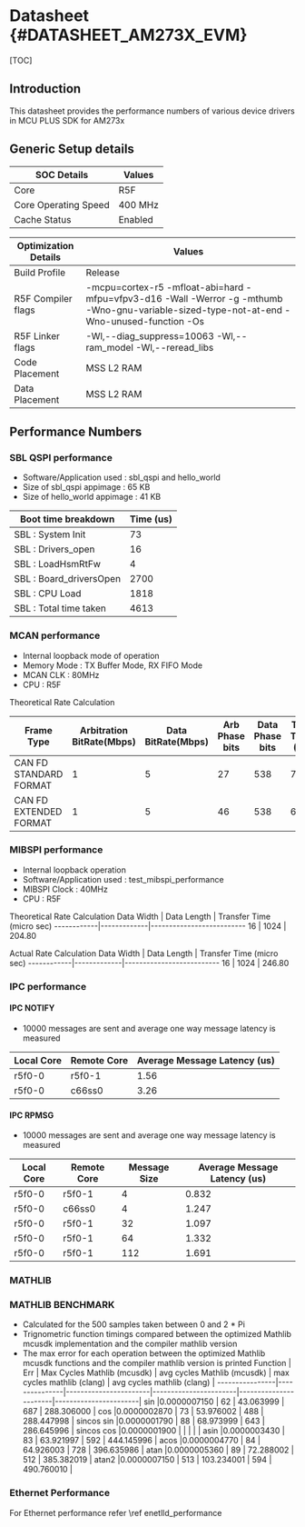 # Datasheet {#DATASHEET_AM273X_EVM}

[TOC]

## Introduction

This datasheet provides the performance numbers of various device drivers in MCU PLUS SDK for AM273x

## Generic Setup details

SOC Details             | Values
------------------------|------------------------------
Core                    | R5F
Core Operating Speed    | 400 MHz
Cache Status            | Enabled

Optimization Details    | Values
------------------------|------------------------------
Build Profile           | Release
R5F Compiler flags      | -mcpu=cortex-r5 -mfloat-abi=hard -mfpu=vfpv3-d16 -Wall -Werror -g -mthumb -Wno-gnu-variable-sized-type-not-at-end -Wno-unused-function -Os
R5F Linker flags        | -Wl,--diag_suppress=10063 -Wl,--ram_model -Wl,--reread_libs
Code Placement          | MSS L2 RAM
Data Placement          | MSS L2 RAM

## Performance Numbers

### SBL QSPI performance

- Software/Application used        : sbl_qspi and hello_world
- Size of sbl_qspi appimage        : 65 KB
- Size of hello_world appimage     : 41 KB

Boot time breakdown                     |   Time (us)
----------------------------------------|--------------
SBL : System Init                       |   73
SBL : Drivers_open                      |   16
SBL : LoadHsmRtFw                       |   4
SBL : Board_driversOpen                 |   2700
SBL : CPU Load                          |   1818
SBL : Total time taken                  |   4613

### MCAN performance

- Internal loopback mode of operation
- Memory Mode               : TX Buffer Mode, RX FIFO Mode
- MCAN CLK                  : 80MHz
- CPU                       : R5F

Theoretical Rate Calculation

Frame Type             | Arbitration BitRate(Mbps) | Data BitRate(Mbps) | Arb Phase bits | Data Phase bits | Theoretical Throughput (Msg/Sec) | Actual Throughput (Msg/Sec)
-----------------------|---------------------------|--------------------|----------------|-----------------|----------------------------------|----------------------------
CAN FD STANDARD FORMAT | 1                         | 5                  |  27            | 538             | 7430                             | 6578
CAN FD EXTENDED FORMAT | 1                         | 5                  |  46            | 538             | 6510                             | 5714


### MIBSPI performance

- Internal loopback operation
- Software/Application used : test_mibspi_performance
- MIBSPI Clock              : 40MHz
- CPU                       : R5F

Theoretical Rate Calculation
Data Width 	| Data Length | Transfer Time (micro sec)
------------|-------------|--------------------------
16	        | 1024	      | 204.80

Actual Rate Calculation
Data Width 	| Data Length | Transfer Time (micro sec)
------------|-------------|--------------------------
16	        | 1024	      | 246.80

### IPC performance

#### IPC NOTIFY

- 10000 messages are sent and average one way message latency is measured

Local Core  | Remote Core | Average Message Latency (us)
------------|-------------|------------------------------
 r5f0-0	| r5f0-1	|  1.56
 r5f0-0	| c66ss0	|  3.26

#### IPC RPMSG

- 10000 messages are sent and average one way message latency is measured

Local Core  | Remote Core | Message Size | Average Message Latency (us)
------------|-------------|--------------|------------------------------
 r5f0-0	| r5f0-1	| 4	| 0.832
 r5f0-0	| c66ss0	| 4	| 1.247
 r5f0-0	| r5f0-1	| 32	| 1.097
 r5f0-0	| r5f0-1	| 64	| 1.332
 r5f0-0	| r5f0-1	| 112	| 1.691

### MATHLIB

### MATHLIB BENCHMARK

- Calculated for the 500 samples taken between 0 and 2 * Pi
- Trignometric function timings compared between the optimized Mathlib mcusdk implementation and the compiler mathlib version
- The max error for each operation between the optimized Mathlib mcusdk functions and the compiler mathlib version is printed
Function	| Err		| Max Cycles Mathlib (mcusdk) 	| avg cycles Mathlib (mcusdk) 	| max cycles mathlib (clang) 	| avg cycles mathlib (clang) 	|
----------------|---------------|-----------------------|-----------------------|-----------------------|-----------------------|
sin 		|0.0000007150	| 62			| 43.063999 		| 687			| 288.306000		|
cos  		|0.0000002870	| 73			| 53.976002 		| 488			| 288.447998		|
sincos sin  	|0.0000001790	| 88			| 68.973999 		| 643			| 286.645996		|
sincos cos	|0.0000001900	|			|			|			|			|
asin 		|0.0000003430	| 83			| 63.921997 		| 592			| 444.145996		|
acos 		|0.0000004770	| 84			| 64.926003 		| 728			| 396.635986		|
atan 		|0.0000005360	| 89			| 72.288002 		| 512			| 385.382019		|
atan2 		|0.0000007150	| 513			| 103.234001 		| 594			| 490.760010		|


### Ethernet Performance

For Ethernet performance refer \ref enetlld_performance
